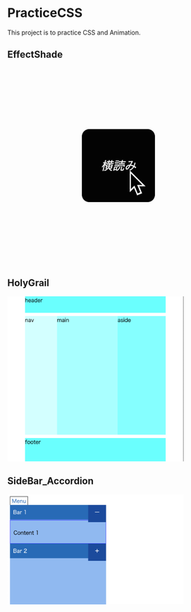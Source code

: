 # PracticeCSS

This project is to practice CSS and Animation.

## EffectShade

![EffectShade](https://github.com/otyazukeGit/PracticeCSS/blob/master/EffectShade/onLoad_like_MangaApp.gif)

## HolyGrail

<img src="https://github.com/otyazukeGit/PracticeCSS/blob/master/HolyGrail/holy_grail.png" width="400" height="375">

## SideBar_Accordion

<img src="https://github.com/otyazukeGit/PracticeCSS/blob/master/SideBar_Accordion/sidebar_accordion.png" width="400" height="250">
